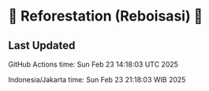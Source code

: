 
# 🌳 Reforestation (Reboisasi) 🌲

## Last Updated

GitHub Actions time: Sun Feb 23 14:18:03 UTC 2025

Indonesia/Jakarta time: Sun Feb 23 21:18:03 WIB 2025
